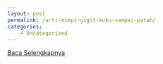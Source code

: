 ```yaml
---
layout: post
permalink: /arti-mimpi-gigit-kuku-sampai-patah/
categories:
    - Uncategorized
---
```


[Baca Selengkapnya](/06)